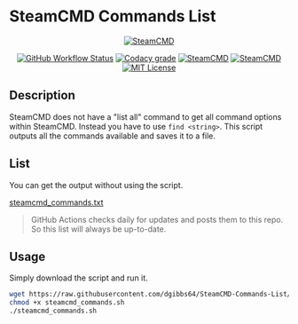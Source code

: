 # SteamCMD Commands List

<p align="center">
  <a href="https://developer.valvesoftware.com/wiki/SteamCMD"><img src="https://user-images.githubusercontent.com/4478206/197542699-ae13797a-78bb-4f37-81c2-d4880fd7709f.jpg" alt="SteamCMD"></a>
<br>
</p>
<p align="center">
<a href="https://github.com/dgibbs64/SteamCMD-Commands-List/actions"><img alt="GitHub Workflow Status" src="https://img.shields.io/github/workflow/status/dgibbs64/SteamCMD-Commands-List/Generate%20Output?logo=github&style=flat-square"></a >
<a href="https://www.codacy.com/gh/dgibbs64/SteamCMD-Commands-List/dashboard"><img src="https://img.shields.io/codacy/grade/61b87c56e64f46a0a29df385dd7e5c60?style=flat-square&logo=codacy&logoColor=white" alt="Codacy grade"></a>
<a href="https://developer.valvesoftware.com/wiki/SteamCMD"><img src="https://img.shields.io/badge/SteamCMD-000000?style=flat-square&amp;logo=Steam&amp;logoColor=white" alt="SteamCMD"></a>
<a href="https://www.gnu.org/software/bash/"><img src="https://img.shields.io/badge/Made with BASH-1f425f?style=flat-square&amp;logo=gnu bash&amp;logoColor=white" alt="SteamCMD"></a>
<a href="https://github.com/dgibbs64/SteamCMD-Commands-List/blob/main/LICENSE"><img src="https://img.shields.io/github/license/dgibbs64/SteamCMD-Commands-List?style=flat-square" alt="MIT License"></a>

## Description

SteamCMD does not have a "list all" command to get all command options within SteamCMD.
Instead you have to use `find <string>`.
This script outputs all the commands available and saves it to a file.

## List

You can get the output without using the script.

[steamcmd_commands.txt](https://github.com/dgibbs64/SteamCMD-Commands-List/blob/master/steamcmd_commands.txt)

> GitHub Actions checks daily for updates and posts them to this repo. So this list will always be up-to-date.

## Usage

Simply download the script and run it.

```bash
wget https://raw.githubusercontent.com/dgibbs64/SteamCMD-Commands-List/master/steamcmd_commands.sh
chmod +x steamcmd_commands.sh
./steamcmd_commands.sh
```
